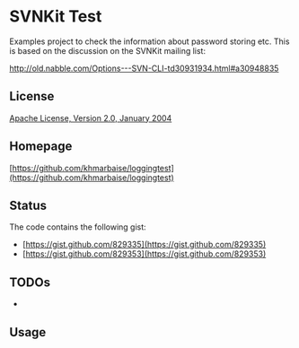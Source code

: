 SVNKit Test
===========

Examples project to check the information about password storing etc.
This is based on the discussion on the SVNKit mailing list:

http://old.nabble.com/Options---SVN-CLI-td30931934.html#a30948835

License
-------
[Apache License, Version 2.0, January 2004](http://www.apache.org/licenses/)

Homepage
--------

[https://github.com/khmarbaise/loggingtest](https://github.com/khmarbaise/loggingtest)

Status
------

The code contains the following gist:

- [https://gist.github.com/829335](https://gist.github.com/829335)
- [https://gist.github.com/829353](https://gist.github.com/829353)

TODOs
-----
- 

Usage
-----

